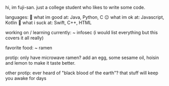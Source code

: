 
hi, im fuji-san. just a college student who likes to write some code.

languages:
 🙂 what im good at: Java, Python, C
 😐 what im ok at: Javascript, Kotlin
 🙁 what i suck at: Swift, C++, HTML

working on / learning currently:
 ~ infosec (i would list everything but this covers it all really)
 
 favorite food:
 ~ ramen

protip: only have microwave ramen? add an egg, some sesame oil, hoisin and lemon to make it taste better.

other protip: ever heard of "black blood of the earth"? that stuff will keep you awake for days
